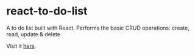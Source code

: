 # react-to-do-list
A to do list built with React.
Performs the basic CRUD operations: create, read, update & delete.

Visit it [here](https://inspiring-chandrasekhar-48a4b6.netlify.app/).